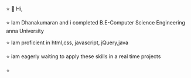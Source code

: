 ⭐  👋 Hi,

⭐  Iam Dhanakumaran
and i completed B.E-Computer Science Engineering anna University

⭐  Iam proficient in html,css, javascript, jQuery,java

⭐  iam eagerly waiting to apply these skills in a real time projects

⭐


<!---
DK-8088/DK-8088 is a ✨ special ✨ repository because its `README.md` (this file) appears on your GitHub profile.
You can click the Preview link to take a look at your changes.
--->
